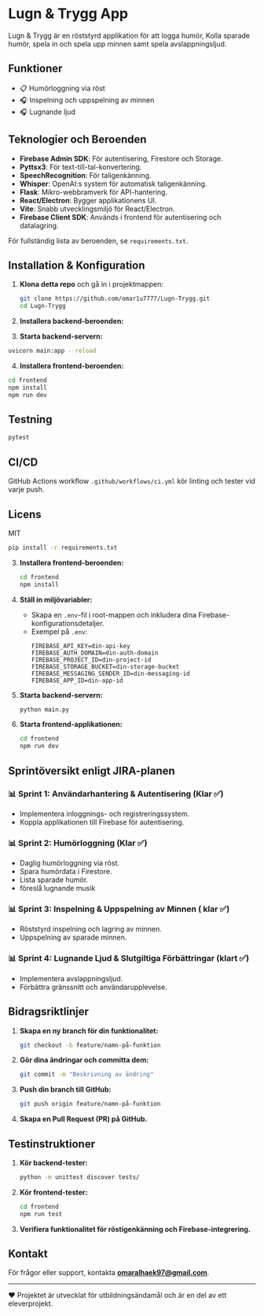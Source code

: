 # Lugn & Trygg App

Lugn & Trygg är en röststyrd applikation för att logga humör, Kolla sparade humör, spela in och spela upp minnen samt spela avslappningsljud.

## Funktioner

- 📋 Humörloggning via röst
- 🎧 Inspelning och uppspelning av minnen
- 🎧 Lugnande ljud 

## Teknologier och Beroenden

- **Firebase Admin SDK**: För autentisering, Firestore och Storage.
- **Pyttsx3**: För text-till-tal-konvertering.
- **SpeechRecognition**: För taligenkänning.
- **Whisper**: OpenAI\:s system för automatisk taligenkänning.
- **Flask**: Mikro-webbramverk för API-hantering.
- **React/Electron**: Bygger applikationens UI.
- **Vite**: Snabb utvecklingsmiljö för React/Electron.
- **Firebase Client SDK**: Används i frontend för autentisering och datalagring.

För fullständig lista av beroenden, se `requirements.txt`.

## Installation & Konfiguration

1. **Klona detta repo** och gå in i projektmappen:

   ```bash
   git clone https://github.com/omar1u7777/Lugn-Trygg.git
   cd Lugn-Trygg
   ```

2. **Installera backend-beroenden:**

3. **Starta backend-servern:**

```bash
uvicorn main:app --reload
```

4. **Installera frontend-beroenden:**

```bash
cd frontend
npm install
npm run dev
```

## Testning

```bash
pytest
```

## CI/CD

GitHub Actions workflow `.github/workflows/ci.yml` kör linting och tester vid varje push.

## Licens

MIT

   ```bash
   pip install -r requirements.txt
   ```

3. **Installera frontend-beroenden:**

   ```bash
   cd frontend
   npm install
   ```

4. **Ställ in miljövariabler:**

   - Skapa en `.env`-fil i root-mappen och inkludera dina Firebase-konfigurationsdetaljer.
   - Exempel på `.env`:
     ```env
     FIREBASE_API_KEY=din-api-key
     FIREBASE_AUTH_DOMAIN=din-auth-domain
     FIREBASE_PROJECT_ID=din-project-id
     FIREBASE_STORAGE_BUCKET=din-storage-bucket
     FIREBASE_MESSAGING_SENDER_ID=din-messaging-id
     FIREBASE_APP_ID=din-app-id
     ```

5. **Starta backend-servern:**

   ```bash
   python main.py
   ```

6. **Starta frontend-applikationen:**

   ```bash
   cd frontend
   npm run dev
   ```

## Sprintöversikt enligt JIRA-planen

### 📊 **Sprint 1: Användarhantering & Autentisering (Klar ✅)**

- Implementera inloggnings- och registreringssystem.
- Koppla applikationen till Firebase för autentisering.

### 📊 **Sprint 2: Humörloggning (Klar ✅)**

- Daglig humörloggning via röst.
- Spara humördata i Firestore.
- Lista sparade humör.
-  föreslå lugnande musik

### 📊 **Sprint 3: Inspelning & Uppspelning av Minnen ( klar ✅)**

- Röststyrd inspelning och lagring av minnen.
- Uppspelning av sparade minnen.

### 📊 **Sprint 4: Lugnande Ljud & Slutgiltiga Förbättringar (klart ✅)**

- Implementera avslappningsljud.
- Förbättra gränssnitt och användarupplevelse.

## Bidragsriktlinjer

1. **Skapa en ny branch för din funktionalitet:**
   ```bash
   git checkout -b feature/namn-på-funktion
   ```
2. **Gör dina ändringar och committa dem:**
   ```bash
   git commit -m "Beskrivning av ändring"
   ```
3. **Push din branch till GitHub:**
   ```bash
   git push origin feature/namn-på-funktion
   ```
4. **Skapa en Pull Request (PR) på GitHub.**

## Testinstruktioner

1. **Kör backend-tester:**
   ```bash
   python -m unittest discover tests/
   ```
2. **Kör frontend-tester:**
   ```bash
   cd frontend
   npm run test
   ```
3. **Verifiera funktionalitet för röstigenkänning och Firebase-integrering.**

## Kontakt

För frågor eller support, kontakta **[omaralhaek97@gmail.com](mailto\:omaralhaek97@gmail.com)**.

---

❤️ Projektet är utvecklat för utbildningsändamål och är en del av ett eleverprojekt.

